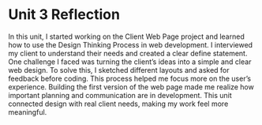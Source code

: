 # Unit 3 Reflection

In this unit, I started working on the Client Web Page project and learned how to use the Design Thinking Process in web development. I interviewed my client to understand their needs and created a clear define statement. One challenge I faced was turning the client’s ideas into a simple and clear web design. To solve this, I sketched different layouts and asked for feedback before coding. This process helped me focus more on the user’s experience. Building the first version of the web page made me realize how important planning and communication are in development. This unit connected design with real client needs, making my work feel more meaningful.

